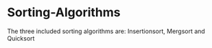 # Sorting-Algorithms
The three included sorting algorithms are: Insertionsort, Mergsort and Quicksort
